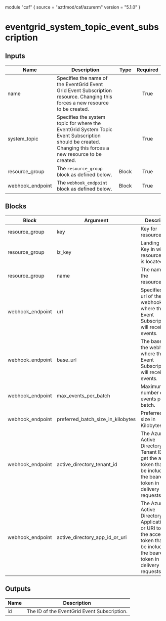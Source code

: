 module "caf" {
  source  = "aztfmod/caf/azurerm"
  version = "5.1.0"
}

# eventgrid_system_topic_event_subscription

## Inputs
| Name | Description | Type | Required |
|------|-------------|------|:--------:|
|name| Specifies the name of the EventGrid Event Grid Event Subscription resource. Changing this forces a new resource to be created.||True|
|system_topic| Specifies the system topic for where the EventGrid System Topic Event Subscription should be created. Changing this forces a new resource to be created.||True|
|resource_group|The `resource_group` block as defined below.|Block|True|
|webhook_endpoint|The `webhook_endpoint` block as defined below.|Block|True|


## Blocks
| Block | Argument | Description | Required |
|-------|----------|-------------|----------|
|resource_group| key | Key for  resource_group||| Required if  |
|resource_group| lz_key |Landing Zone Key in wich the resource_group is located|||True|
|resource_group| name | The name of the resource_group |||True|
|webhook_endpoint|url| Specifies the url of the webhook where the Event Subscription will receive events.|||True|
|webhook_endpoint|base_url| The base url of the webhook where the Event Subscription will receive events.|||False|
|webhook_endpoint|max_events_per_batch| Maximum number of events per batch.|||False|
|webhook_endpoint|preferred_batch_size_in_kilobytes| Preferred batch size in Kilobytes.|||False|
|webhook_endpoint|active_directory_tenant_id| The Azure Active Directory Tenant ID to get the access token that will be included as the bearer token in delivery requests.|||False|
|webhook_endpoint|active_directory_app_id_or_uri| The Azure Active Directory Application ID or URI to get the access token that will be included as the bearer token in delivery requests.|||False|


## Outputs
| Name | Description |
|------|-------------|
|id|The ID of the EventGrid Event Subscription.|||

